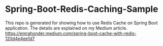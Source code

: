 # Spring-Boot-Redis-Caching-Sample
This repo is generated for showing how to use Redis Cache on Spring Boot application. 
The details are explained on my Medium article. 
https://emrahonder.medium.com/spring-boot-cache-with-redis-120d4e4ee1d7
